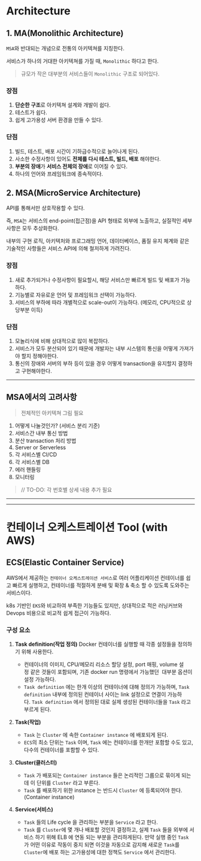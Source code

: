 # Architecture

## 1. MA(Monolithic Architecture)

`MSA`와 반대되는 개념으로 전통의 아키텍쳐를 지칭한다.

서비스가 하나의 거대한 아키텍쳐를 가질 때, `Monolithic` 하다고 한다.

> 규모가 작은 대부분의 서비스들이 `Monolithic` 구조로 되어있다.

### 장점

1. **단순한 구조**로 아키텍쳐 설계와 개발이 쉽다.
2. 테스트가 쉽다.
3. 쉽게 고가용성 서버 환경을 만들 수 있다.

### 단점

1. 빌드, 테스트, 배포 시간이 기하급수적으로 늘어나게 된다.
2. 사소한 수정사항이 있어도 **전체를 다시 테스트, 빌드, 배포** 해야한다.
3. **부분의 장애**가 **서비스 전체의 장애**로 이어질 수 있다.
4. 하나의 언어와 프레임워크에 종속적이다.
   <br />

## 2. MSA(MicroService Architecture)

API를 통해서만 상호작용할 수 있다.

즉, `MSA`는 서비스의 end-point(접근점)을 API 형태로 외부에 노출하고, 실질적인 세부 사항은 모두 추상화한다.

내부의 구현 로직, 아키텍처와 프로그래밍 언어, 데이터베이스, 품질 유지 체계와 같은 기술적인 사항들은 서비스 API에 의해 철저하게 가려진다.

### 장점

1. 새로 추가되거나 수정사항이 필요할시, 해당 서비스만 빠르게 빌드 및 배포가 가능하다.
2. 기능별로 자유로운 언어 및 프레임워크 선택이 가능하다.
3. 서비스의 부하에 따라 개별적으로 scale-out이 가능하다. (메모리, CPU적으로 상당부분 이득)

### 단점

1. 모놀리식에 비해 상대적으로 많이 복잡하다.
2. 서비스가 모두 분산되어 있기 때문에 개발자는 내부 시스템의 통신을 어떻게 가져가야 할지 정해야한다.
3. 통신의 장애와 서버의 부하 등이 있을 경우 어떻게 transaction을 유지할지 결정하고 구현해야한다.

---

## MSA에서의 고려사항

> 전체적인 아키텍쳐 그림 필요

1. 어떻게 나눌것인가? (서비스 분리 기준)
2. 서비스간 내부 통신 방법
3. 분산 transaction 처리 방법
4. Server or Serverless
5. 각 서비스별 CI/CD
6. 각 서비스별 DB
7. 에러 핸들링
8. 모니터링

> // TO-DO: 각 번호별 상세 내용 추가 필요

---

---

# 컨테이너 오케스트레이션 Tool (with AWS)

## ECS(Elastic Container Service)

AWS에서 제공하는 `컨테이너 오케스트레이션 서비스`로 여러 어플리케이션 컨테이너를 쉽고 빠르게 실행하고, 컨테이너를 적절하게 분배 및 확장 & 축소 할 수 있도록 도와주는 서비스이다.

k8s 기반인 `EKS`와 비교하여 부족한 기능들도 있지만, 상대적으로 적은 러닝커브와 Devops 비용으로 비교적 쉽게 접근이 가능하다.

### 구성 요소

1. **Task definition(작업 정의)**
   Docker 컨테이너를 실행할 때 각종 설정들을 정의하기 위해 사용한다.

   - 컨테이너의 이미지, CPU/메모리 리소스 할당 설정, port 매핑, volume 설정 같은 것들이 포함되며, 기존 docker run 명령에서 가능했던  대부분 옵션이 설정 가능하다.
   - `Task definition` 에는 한개 이상의 컨테이너에 대해 정의가 가능하며, `Task definition` 내부에 정의된 컨테이너 사이는 link 설정으로 연결이 가능하다. `Task definition` 에서 정의된 대로 실제 생성된 컨테이너들을 `Task` 라고 부르게 된다.

2. **Task(작업)**

   - `Task` 는 `Cluster` 에 속한 `Container instance` 에 배포되게 된다.
   - `ECS`의 최소 단위는 `Task` 이며, `Task` 에는 컨테이너를 한개만 포함할 수도 있고, 다수의 컨테이너를 포함할 수 있다.

3. **Cluster(클러스터)**
   - `Task` 가 배포되는 `Container instance` 들은 논리적인 그룹으로 묶이게 되는데 이 단위를 `Cluster` 라고 부른다.
   - `Task` 를 배포하기 위한 instance 는 반드시 `Cluster` 에 등록되어야 한다. (Container instance)
4. **Service(서비스)**
   - `Task` 들의 Life cycle 을 관리하는 부분을 `Service` 라고 한다.
   - `Task` 를 `Cluster`에 몇 개나 배포할 것인지 결정하고, 실제 `Task` 들을 외부에 서비스 하기 위해 ELB 에 연동 되는 부분을 관리하게된다.
     만약 실행 중인 `Task` 가 어떤 이유로 작동이 중지 되면 이것을 자동으로 감지해 새로운 `Task`를 `Cluster`에 배포 하는 고가용성에 대한 정책도 `Service` 에서 관리한다.
